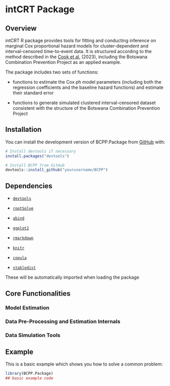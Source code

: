 
# intCRT Package

<!-- badges: start -->
<!-- badges: end -->

## Overview
intCRT R package provides tools for fitting and conducting inference on marginal Cox proportional hazard models for 
cluster-dependent and interval-censored time-to-event data. It is structured according to the method described in the 
[Cook et al.](https://pubmed.ncbi.nlm.nih.gov/36314377/) (2023), including the Botswana Combination Prevention Project as an applied example.

The package includes two sets of functions:

- functions to estimate the Cox ph model parameters (including both the regression coefficients and the baseline hazard functions) and
estimate their standard error

- functions to generate simulated clustered interval-censored dataset consistent with the structure of
the Botswana Combination Prevention Project

## Installation

You can install the development version of BCPP.Package from [GitHub](https://github.com/) with:

``` r
# Install devtools if necessary
install.packages("devtools")

# Install BCPP from GitHub
devtools::install_github("yourusername/BCPP")
```

## Dependencies

- [`devtools`](https://cran.r-project.org/package=devtools)

- [`rootSolve`](https://cran.r-project.org/package=rootSolve)

- [`abind`](https://cran.r-project.org/package=abind)

- [`ggplot2`](https://cran.r-project.org/package=ggplot2)

- [`rmarkdown`](https://cran.r-project.org/package=rmarkdown)

- [`knitr`](https://cran.r-project.org/package=knitr)

- [`copula`](https://cran.r-project.org/package=copula)

- [`stabledist`](https://cran.r-project.org/package=stabledist)

These will be automatically imported when loading the package

## Core Functionalities

### Model Estimation

### Data Pre-Processing and Estimation Internals

### Data Simulation Tools

## Example

This is a basic example which shows you how to solve a common problem:

``` r
library(BCPP.Package)
## basic example code
```

